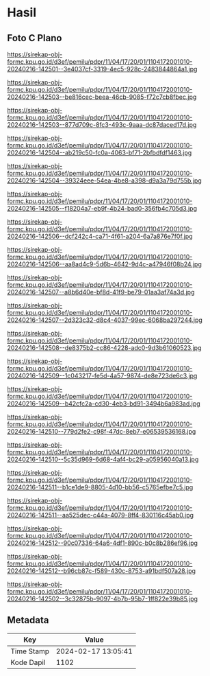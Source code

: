 # Hasil

## Foto C Plano

https://sirekap-obj-formc.kpu.go.id/d3ef/pemilu/pdpr/11/04/17/20/01/1104172001010-20240216-142501--3e4037cf-3319-4ec5-928c-2483844864a1.jpg

https://sirekap-obj-formc.kpu.go.id/d3ef/pemilu/pdpr/11/04/17/20/01/1104172001010-20240216-142503--be816cec-beea-46cb-9085-f72c7cb8fbec.jpg

https://sirekap-obj-formc.kpu.go.id/d3ef/pemilu/pdpr/11/04/17/20/01/1104172001010-20240216-142503--877d709c-8fc3-493c-9aaa-dc87daced17d.jpg

https://sirekap-obj-formc.kpu.go.id/d3ef/pemilu/pdpr/11/04/17/20/01/1104172001010-20240216-142504--ab219c50-fc0a-4063-bf71-2bfbdfdf1463.jpg

https://sirekap-obj-formc.kpu.go.id/d3ef/pemilu/pdpr/11/04/17/20/01/1104172001010-20240216-142504--39324eee-54ea-4be8-a398-d9a3a79d755b.jpg

https://sirekap-obj-formc.kpu.go.id/d3ef/pemilu/pdpr/11/04/17/20/01/1104172001010-20240216-142505--f18204a7-eb9f-4b24-bad0-356fb4c705d3.jpg

https://sirekap-obj-formc.kpu.go.id/d3ef/pemilu/pdpr/11/04/17/20/01/1104172001010-20240216-142506--dcf242c4-ca71-4f61-a204-6a7a876e7f0f.jpg

https://sirekap-obj-formc.kpu.go.id/d3ef/pemilu/pdpr/11/04/17/20/01/1104172001010-20240216-142506--aa8ad4c9-5d6b-4642-9d4c-a47946f08b24.jpg

https://sirekap-obj-formc.kpu.go.id/d3ef/pemilu/pdpr/11/04/17/20/01/1104172001010-20240216-142507--a8b6d40e-bf8d-41f9-be79-01aa3af74a3d.jpg

https://sirekap-obj-formc.kpu.go.id/d3ef/pemilu/pdpr/11/04/17/20/01/1104172001010-20240216-142507--2d323c32-d8c4-4037-99ec-6068ba297244.jpg

https://sirekap-obj-formc.kpu.go.id/d3ef/pemilu/pdpr/11/04/17/20/01/1104172001010-20240216-142508--de8375b2-cc86-4228-adc0-9d3b61060523.jpg

https://sirekap-obj-formc.kpu.go.id/d3ef/pemilu/pdpr/11/04/17/20/01/1104172001010-20240216-142509--1c043217-fe5d-4a57-9874-de8e723de6c3.jpg

https://sirekap-obj-formc.kpu.go.id/d3ef/pemilu/pdpr/11/04/17/20/01/1104172001010-20240216-142509--b42cfc2a-cd30-4eb3-bd91-3494b6a983ad.jpg

https://sirekap-obj-formc.kpu.go.id/d3ef/pemilu/pdpr/11/04/17/20/01/1104172001010-20240216-142510--779d2fe2-c98f-47dc-8eb7-e06539536168.jpg

https://sirekap-obj-formc.kpu.go.id/d3ef/pemilu/pdpr/11/04/17/20/01/1104172001010-20240216-142510--5c35d969-6d68-4af4-bc29-a05956040a13.jpg

https://sirekap-obj-formc.kpu.go.id/d3ef/pemilu/pdpr/11/04/17/20/01/1104172001010-20240216-142511--b1ce1de9-8805-4d10-bb56-c5765efbe7c5.jpg

https://sirekap-obj-formc.kpu.go.id/d3ef/pemilu/pdpr/11/04/17/20/01/1104172001010-20240216-142511--aa525dec-c44a-4079-8ff4-830116c45ab0.jpg

https://sirekap-obj-formc.kpu.go.id/d3ef/pemilu/pdpr/11/04/17/20/01/1104172001010-20240216-142512--90c07336-64a6-4df1-890c-b0c8b286ef96.jpg

https://sirekap-obj-formc.kpu.go.id/d3ef/pemilu/pdpr/11/04/17/20/01/1104172001010-20240216-142512--b96cb87c-f589-430c-8753-a91bdf507a28.jpg

https://sirekap-obj-formc.kpu.go.id/d3ef/pemilu/pdpr/11/04/17/20/01/1104172001010-20240216-142502--3c32875b-9097-4b7b-95b7-1ff822e39b85.jpg


## Metadata

| Key        | Value               |
| ---------- | ------------------- |
| Time Stamp | 2024-02-17 13:05:41 |
| Kode Dapil | 1102                |



